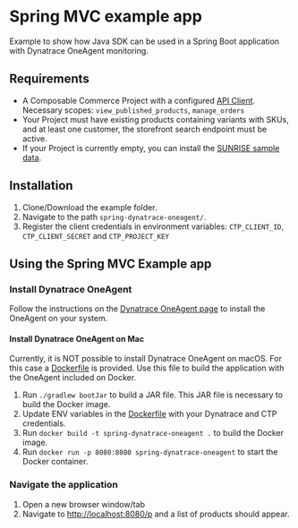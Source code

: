 # Spring MVC example app

Example to show how Java SDK can be used in a Spring Boot application with Dynatrace OneAgent monitoring.

## Requirements

- A Composable Commerce Project with a configured [API Client](https://docs.commercetools.com/tutorials/getting-started#creating-an-api-client).
  Necessary scopes: `view_published_products`, `manage_orders`
- Your Project must have existing products containing variants with SKUs, and at least one customer, the storefront search endpoint must be active.
- If your Project is currently empty, you can install the [SUNRISE sample data](https://docs.commercetools.com/sdk/sunrise-data).

## Installation

1. Clone/Download the example folder.
2. Navigate to the path `spring-dynatrace-oneagent/`.
3. Register the client credentials in environment variables:
   `CTP_CLIENT_ID`, `CTP_CLIENT_SECRET` and `CTP_PROJECT_KEY`

## Using the Spring MVC Example app

### Install Dynatrace OneAgent
Follow the instructions on the [Dynatrace OneAgent page](
https://docs.dynatrace.com/docs/setup-and-configuration/dynatrace-oneagent#tabgroup--technology-support--operating-systems) to install the OneAgent on your system.

#### Install Dynatrace OneAgent on Mac
Currently, it is NOT possible to install Dynatrace OneAgent on macOS. For this case a [Dockerfile](./Dockerfile) is provided.
Use this file to build the application with the OneAgent included on Docker.
1. Run `./gradlew bootJar` to build a JAR file. This JAR file is necessary to build the Docker image.
2. Update ENV variables in the [Dockerfile](./Dockerfile) with your Dynatrace and CTP credentials.
3. Run `docker build -t spring-dynatrace-oneagent .` to build the Docker image.
4. Run `docker run -p 8080:8080 spring-dynatrace-oneagent` to start the Docker container.

### Navigate the application

1. Open a new browser window/tab
2. Navigate to [http://localhost:8080/p](http://localhost:8080/p) and a list of products should appear.

